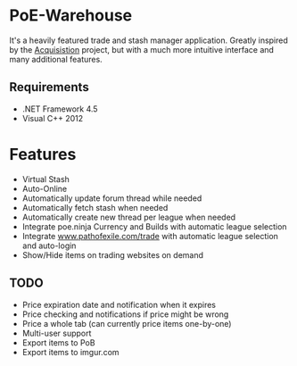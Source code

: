 # PoE-Warehouse
It's a heavily featured trade and stash manager application. Greatly inspired by the [Acquisistion](https://github.com/xyzz/acquisition) project, but with a much more intuitive interface and many additional features.

## Requirements
- .NET Framework 4.5
- Visual C++ 2012

# Features
- Virtual Stash
- Auto-Online 
- Automatically update forum thread while needed
- Automatically fetch stash when needed
- Automatically create new thread per league when needed
- Integrate poe.ninja Currency and Builds with automatic league selection
- Integrate www.pathofexile.com/trade with automatic league selection and auto-login
- Show/Hide items on trading websites on demand

## TODO
- Price expiration date and notification when it expires
- Price checking and notifications if price might be wrong
- Price a whole tab (can currently price items one-by-one)
- Multi-user support
- Export items to PoB
- Export items to imgur.com
